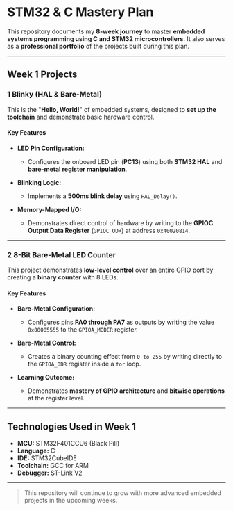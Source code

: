 # STM32 & C Mastery Plan

This repository documents my **8-week journey** to master **embedded systems programming using C and STM32 microcontrollers**. It also serves as a **professional portfolio** of the projects built during this plan.

---

##  Week 1 Projects

### 1️ Blinky (HAL & Bare-Metal)

This is the "**Hello, World!**" of embedded systems, designed to **set up the toolchain** and demonstrate basic hardware control.

####  Key Features

- **LED Pin Configuration:**
  - Configures the onboard LED pin (**PC13**) using both **STM32 HAL** and **bare-metal register manipulation**.

- **Blinking Logic:**
  - Implements a **500ms blink delay** using `HAL_Delay()`.

- **Memory-Mapped I/O:**
  - Demonstrates direct control of hardware by writing to the **GPIOC Output Data Register** (`GPIOC_ODR`) at address `0x40020814`.

---

### 2️ 8-Bit Bare-Metal LED Counter

This project demonstrates **low-level control** over an entire GPIO port by creating a **binary counter** with 8 LEDs.

####  Key Features

- **Bare-Metal Configuration:**
  - Configures pins **PA0 through PA7** as outputs by writing the value `0x00005555` to the `GPIOA_MODER` register.

- **Bare-Metal Control:**
  - Creates a binary counting effect from `0 to 255` by writing directly to the `GPIOA_ODR` register inside a `for` loop.

- **Learning Outcome:**
  - Demonstrates **mastery of GPIO architecture** and **bitwise operations** at the register level.

---

##  Technologies Used in Week 1

- **MCU:** STM32F401CCU6 (Black Pill)  
- **Language:** C  
- **IDE:** STM32CubeIDE  
- **Toolchain:** GCC for ARM  
- **Debugger:** ST-Link V2  

---

> This repository will continue to grow with more advanced embedded projects in the upcoming weeks.
